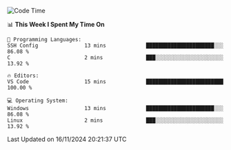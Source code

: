 
<!--START_SECTION:waka-->
![Code Time](http://img.shields.io/badge/Code%20Time-729%20hrs%2045%20mins-blue)

📊 **This Week I Spent My Time On** 

```text
💬 Programming Languages: 
SSH Config               13 mins             ██████████████████████░░░   86.08 % 
C                        2 mins              ███░░░░░░░░░░░░░░░░░░░░░░   13.92 % 

🔥 Editors: 
VS Code                  15 mins             █████████████████████████   100.00 % 

💻 Operating System: 
Windows                  13 mins             ██████████████████████░░░   86.08 % 
Linux                    2 mins              ███░░░░░░░░░░░░░░░░░░░░░░   13.92 % 
```


 Last Updated on 16/11/2024 20:21:37 UTC
<!--END_SECTION:waka-->
